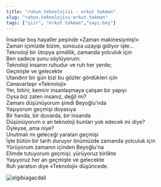 ```yaml
---
title: "ruhun teknolojisi - erkut tokman"
slug: "ruhun.teknolojisi-erkut.tokman"
tags: ["şiir", "erkut tokman","sayı:beş"]
---
```


İnsanlar boş hayaller peşinde «Zaman makinesiymiş!»  
Zaman içimizde bizim, sonsuza uzayıp gidiyor işte...\
Teknoloji bir ütopya şimdilik, zamanda yolculuk için\
Ben sadece şunu söylüyorum:\
Teknoloji insanın ruhudur ve ruh her yerde;\
Geçmişte ve gelecekte\
Utandırır bir gün bizi bu gözler gördükleri için\
Canavarlaşır «Teknoloji»\
Yer, bitirir, kemirir insanlaşmaya çalışan bir yapıyı\
Oysa biz zaten insanız, değil mi?\
Zamanı düşünüyorum şimdi Beyoğlu'nda\
Yaşıyorum geçmişi doyasıya\
Bir handa, bir duvarda, bir insanda\
Düşünüyorum o an teknoloji bunları yok edecek mi diye?\
Öyleyse, ama niye?\
Unutmalı mı geleceği yaratan geçmişi\
İşte bütün bir tarih duruyor önümüzde zamanda yolculuk için\
Yürüyorum zamanın içinden Beyoğlu'na\
Elimde tutuyorum geçmişi; yürüyoruz birlikte\
Yaşıyoruz her an geçmişte ve gelecekte\
Ruh yaratsın diye «Teknoloji» düşüncede.




![elgibiagacdali](/img/elgibiagacdali.jpg)

